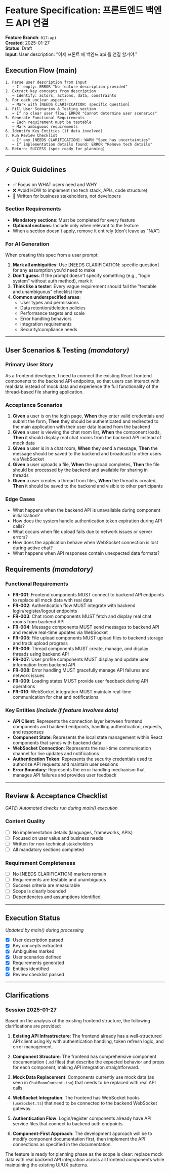# Feature Specification: 프론트엔드 백엔드 API 연결

**Feature Branch**: `017-api`  
**Created**: 2025-01-27  
**Status**: Draft  
**Input**: User description: "이제 프론트 에 백엔드 api 를 연결 할거야."

## Execution Flow (main)

```
1. Parse user description from Input
   → If empty: ERROR "No feature description provided"
2. Extract key concepts from description
   → Identify: actors, actions, data, constraints
3. For each unclear aspect:
   → Mark with [NEEDS CLARIFICATION: specific question]
4. Fill User Scenarios & Testing section
   → If no clear user flow: ERROR "Cannot determine user scenarios"
5. Generate Functional Requirements
   → Each requirement must be testable
   → Mark ambiguous requirements
6. Identify Key Entities (if data involved)
7. Run Review Checklist
   → If any [NEEDS CLARIFICATION]: WARN "Spec has uncertainties"
   → If implementation details found: ERROR "Remove tech details"
8. Return: SUCCESS (spec ready for planning)
```

---

## ⚡ Quick Guidelines

- ✅ Focus on WHAT users need and WHY
- ❌ Avoid HOW to implement (no tech stack, APIs, code structure)
- 👥 Written for business stakeholders, not developers

### Section Requirements

- **Mandatory sections**: Must be completed for every feature
- **Optional sections**: Include only when relevant to the feature
- When a section doesn't apply, remove it entirely (don't leave as "N/A")

### For AI Generation

When creating this spec from a user prompt:

1. **Mark all ambiguities**: Use [NEEDS CLARIFICATION: specific question] for any assumption you'd need to make
2. **Don't guess**: If the prompt doesn't specify something (e.g., "login system" without auth method), mark it
3. **Think like a tester**: Every vague requirement should fail the "testable and unambiguous" checklist item
4. **Common underspecified areas**:
   - User types and permissions
   - Data retention/deletion policies
   - Performance targets and scale
   - Error handling behaviors
   - Integration requirements
   - Security/compliance needs

---

## User Scenarios & Testing _(mandatory)_

### Primary User Story

As a frontend developer, I need to connect the existing React frontend components to the backend API endpoints, so that users can interact with real data instead of mock data and experience the full functionality of the thread-based file sharing application.

### Acceptance Scenarios

1. **Given** a user is on the login page, **When** they enter valid credentials and submit the form, **Then** they should be authenticated and redirected to the main application with their user data loaded from the backend
2. **Given** a user is viewing the chat room list, **When** the component loads, **Then** it should display real chat rooms from the backend API instead of mock data
3. **Given** a user is in a chat room, **When** they send a message, **Then** the message should be saved to the backend and broadcast to other users via WebSocket
4. **Given** a user uploads a file, **When** the upload completes, **Then** the file should be processed by the backend and available for sharing in threads
5. **Given** a user creates a thread from files, **When** the thread is created, **Then** it should be saved to the backend and visible to other participants

### Edge Cases

- What happens when the backend API is unavailable during component initialization?
- How does the system handle authentication token expiration during API calls?
- What occurs when file upload fails due to network issues or server errors?
- How does the application behave when WebSocket connection is lost during active chat?
- What happens when API responses contain unexpected data formats?

## Requirements _(mandatory)_

### Functional Requirements

- **FR-001**: Frontend components MUST connect to backend API endpoints to replace all mock data with real data
- **FR-002**: Authentication flow MUST integrate with backend login/register/logout endpoints
- **FR-003**: Chat room components MUST fetch and display real chat rooms from backend API
- **FR-004**: Message components MUST send messages to backend API and receive real-time updates via WebSocket
- **FR-005**: File upload components MUST upload files to backend storage and track upload progress
- **FR-006**: Thread components MUST create, manage, and display threads using backend API
- **FR-007**: User profile components MUST display and update user information from backend API
- **FR-008**: Error handling MUST gracefully manage API failures and network issues
- **FR-009**: Loading states MUST provide user feedback during API operations
- **FR-010**: WebSocket integration MUST maintain real-time communication for chat and notifications

### Key Entities _(include if feature involves data)_

- **API Client**: Represents the connection layer between frontend components and backend endpoints, handling authentication, requests, and responses
- **Component State**: Represents the local state management within React components that syncs with backend data
- **WebSocket Connection**: Represents the real-time communication channel for live updates and notifications
- **Authentication Token**: Represents the security credentials used to authorize API requests and maintain user sessions
- **Error Boundary**: Represents the error handling mechanism that manages API failures and provides user feedback

---

## Review & Acceptance Checklist

_GATE: Automated checks run during main() execution_

### Content Quality

- [ ] No implementation details (languages, frameworks, APIs)
- [ ] Focused on user value and business needs
- [ ] Written for non-technical stakeholders
- [ ] All mandatory sections completed

### Requirement Completeness

- [ ] No [NEEDS CLARIFICATION] markers remain
- [ ] Requirements are testable and unambiguous
- [ ] Success criteria are measurable
- [ ] Scope is clearly bounded
- [ ] Dependencies and assumptions identified

---

## Execution Status

_Updated by main() during processing_

- [x] User description parsed
- [x] Key concepts extracted
- [x] Ambiguities marked
- [x] User scenarios defined
- [x] Requirements generated
- [x] Entities identified
- [x] Review checklist passed

---

## Clarifications

### Session 2025-01-27

Based on the analysis of the existing frontend structure, the following clarifications are provided:

1. **Existing API Infrastructure**: The frontend already has a well-structured API client using Ky with authentication handling, token refresh logic, and error management.

2. **Component Structure**: The frontend has comprehensive component documentation (`.md` files) that describe the expected behavior and props for each component, making API integration straightforward.

3. **Mock Data Replacement**: Components currently use mock data (as seen in `ChatRoomContent.tsx`) that needs to be replaced with real API calls.

4. **WebSocket Integration**: The frontend has WebSocket hooks (`useSocket.ts`) that need to be connected to the backend WebSocket gateway.

5. **Authentication Flow**: Login/register components already have API service files that connect to backend auth endpoints.

6. **Component-First Approach**: The development approach will be to modify component documentation first, then implement the API connections as specified in the documentation.

The feature is ready for planning phase as the scope is clear: replace mock data with real backend API integration across all frontend components while maintaining the existing UI/UX patterns.

